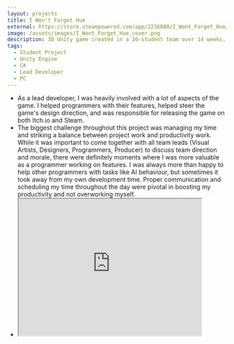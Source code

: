 ```yaml
---
layout: projects
title: I Won't Forget Hue
external: https://store.steampowered.com/app/2236880/I_Wont_Forget_Hue/
image: /assets/images/I_Wont_Forget_Hue_cover.png
description: 3D Unity game created in a 16-student team over 14 weeks. I acted as lead developer. Released on Steam with over 20,000 downloads.
tags:
  - Student Project
  - Unity Engine
  - C#
  - Lead Developer
  - PC
---
```


<p>
  <ul>
    <li>As a lead developer, I was heavily involved with a lot of aspects of the game. I helped programmers with their features, helped steer the game's design direction, and was responsible for releasing the game on both Itch.io and Steam.</li>
    <li>The biggest challenge throughout this project was managing my time and striking a balance between project work and productivity work. While it was important to come together with all team leads (Visual Artists, Designers, Programmers, Producer) to discuss team direction and morale, there were definitely moments where I was more valuable as a programmer working on features. I was always more than happy to help other programmers with tasks like AI behaviour, but sometimes it took away from my own development time. 
    Proper communication and scheduling my time throughout the day were pivotal in boosting my productivity and not overworking myself.
    </li>
    <!-- <li> <a href="https://www.youtube.com/watch?v=nmKsOtgYTGI" target="_blank">Link to video trailer</a> </li> -->
    <li> <iframe width="420" height="315"
      src="https://www.youtube.com/embed/nmKsOtgYTGI?autoplay=1&mute=1">
      </iframe> 
    </li>
  </ul>
</p>
